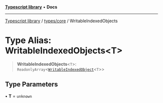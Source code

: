 [**Typescript library**](../../../index.md) • **Docs**

***

[Typescript library](../../../modules.md) / [types/core](../index.md) / WritableIndexedObjects

# Type Alias: WritableIndexedObjects\<T\>

> **WritableIndexedObjects**\<`T`\>: `ReadonlyArray`\<[`WritableIndexedObject`](WritableIndexedObject.md)\<`T`\>\>

## Type Parameters

• **T** = `unknown`

